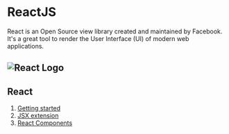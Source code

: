 # ReactJS
React is an Open Source view library created and maintained by Facebook. It's a great tool to render the User Interface (UI) of modern web applications.

![React Logo](https://reactjs.org/logo-og.png)
---
## React

1. [Getting started](./React-js/1-GettingStarted.md)
2. [JSX extension](React-js/2-JSX-Syntax.md)
3. [React Components](React-js/3-ReactComponent.md)

